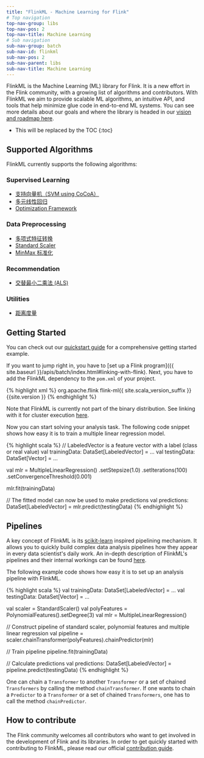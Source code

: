 ```yaml
---
title: "FlinkML - Machine Learning for Flink"
# Top navigation
top-nav-group: libs
top-nav-pos: 2
top-nav-title: Machine Learning
# Sub navigation
sub-nav-group: batch
sub-nav-id: flinkml
sub-nav-pos: 2
sub-nav-parent: libs
sub-nav-title: Machine Learning
---
```

<!--
Licensed to the Apache Software Foundation (ASF) under one
or more contributor license agreements.  See the NOTICE file
distributed with this work for additional information
regarding copyright ownership.  The ASF licenses this file
to you under the Apache License, Version 2.0 (the
"License"); you may not use this file except in compliance
with the License.  You may obtain a copy of the License at

  http://www.apache.org/licenses/LICENSE-2.0

Unless required by applicable law or agreed to in writing,
software distributed under the License is distributed on an
"AS IS" BASIS, WITHOUT WARRANTIES OR CONDITIONS OF ANY
KIND, either express or implied.  See the License for the
specific language governing permissions and limitations
under the License.
-->

FlinkML is the Machine Learning (ML) library for Flink. It is a new effort in the Flink community,
with a growing list of algorithms and contributors. With FlinkML we aim to provide
scalable ML algorithms, an intuitive API, and tools that help minimize glue code in end-to-end ML
systems. You can see more details about our goals and where the library is headed in our [vision
and roadmap here](https://cwiki.apache.org/confluence/display/FLINK/FlinkML%3A+Vision+and+Roadmap).

* This will be replaced by the TOC
{:toc}

## Supported Algorithms

FlinkML currently supports the following algorithms:

### Supervised Learning

* [支持向量机（SVM using CoCoA）](svm.html)
* [多元线性回归](multiple_linear_regression.html)
* [Optimization Framework](optimization.html)

### Data Preprocessing

* [多项式特征转换](polynomial_features.html)
* [Standard Scaler](standard_scaler.html)
* [MinMax 标准化](min_max_scaler.html)

### Recommendation

* [交替最小二乘法 (ALS)](als.html)

### Utilities

* [距离度量](distance_metrics.html)

## Getting Started

You can check out our [quickstart guide](quickstart.html) for a comprehensive getting started
example.

If you want to jump right in, you have to [set up a Flink program]({{ site.baseurl }}/apis/batch/index.html#linking-with-flink).
Next, you have to add the FlinkML dependency to the `pom.xml` of your project.

{% highlight xml %}
<dependency>
  <groupId>org.apache.flink</groupId>
  <artifactId>flink-ml{{ site.scala_version_suffix }}</artifactId>
  <version>{{site.version }}</version>
</dependency>
{% endhighlight %}

Note that FlinkML is currently not part of the binary distribution.
See linking with it for cluster execution [here]({{site.baseurl}}/apis/cluster_execution.html#linking-with-modules-not-contained-in-the-binary-distribution).

Now you can start solving your analysis task.
The following code snippet shows how easy it is to train a multiple linear regression model.

{% highlight scala %}
// LabeledVector is a feature vector with a label (class or real value)
val trainingData: DataSet[LabeledVector] = ...
val testingData: DataSet[Vector] = ...

val mlr = MultipleLinearRegression()
  .setStepsize(1.0)
  .setIterations(100)
  .setConvergenceThreshold(0.001)

mlr.fit(trainingData)

// The fitted model can now be used to make predictions
val predictions: DataSet[LabeledVector] = mlr.predict(testingData)
{% endhighlight %}

## Pipelines

A key concept of FlinkML is its [scikit-learn](http://scikit-learn.org) inspired pipelining mechanism.
It allows you to quickly build complex data analysis pipelines how they appear in every data scientist's daily work.
An in-depth description of FlinkML's pipelines and their internal workings can be found [here](pipelines.html).

The following example code shows how easy it is to set up an analysis pipeline with FlinkML.

{% highlight scala %}
val trainingData: DataSet[LabeledVector] = ...
val testingData: DataSet[Vector] = ...

val scaler = StandardScaler()
val polyFeatures = PolynomialFeatures().setDegree(3)
val mlr = MultipleLinearRegression()

// Construct pipeline of standard scaler, polynomial features and multiple linear regression
val pipeline = scaler.chainTransformer(polyFeatures).chainPredictor(mlr)

// Train pipeline
pipeline.fit(trainingData)

// Calculate predictions
val predictions: DataSet[LabeledVector] = pipeline.predict(testingData)
{% endhighlight %}

One can chain a `Transformer` to another `Transformer` or a set of chained `Transformers` by calling the method `chainTransformer`.
If one wants to chain a `Predictor` to a `Transformer` or a set of chained `Transformers`, one has to call the method `chainPredictor`.


## How to contribute

The Flink community welcomes all contributors who want to get involved in the development of Flink and its libraries.
In order to get quickly started with contributing to FlinkML, please read our official
[contribution guide]({{site.baseurl}}/libs/ml/contribution_guide.html).
